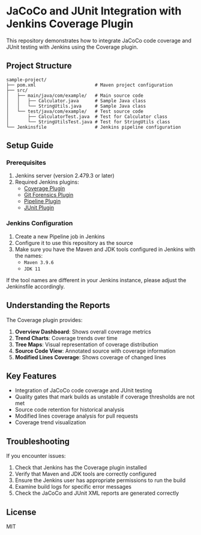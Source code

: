# JaCoCo and JUnit Integration with Jenkins Coverage Plugin

This repository demonstrates how to integrate JaCoCo code coverage and JUnit testing with Jenkins using the Coverage plugin.

## Project Structure

```
sample-project/
├── pom.xml                      # Maven project configuration
├── src/
│   ├── main/java/com/example/   # Main source code
│   │   ├── Calculator.java      # Sample Java class
│   │   └── StringUtils.java     # Sample Java class
│   └── test/java/com/example/   # Test source code
│       ├── CalculatorTest.java  # Test for Calculator class
│       └── StringUtilsTest.java # Test for StringUtils class
└── Jenkinsfile                  # Jenkins pipeline configuration
```

## Setup Guide

### Prerequisites

1. Jenkins server (version 2.479.3 or later)
2. Required Jenkins plugins:
   - [Coverage Plugin](https://plugins.jenkins.io/coverage/)
   - [Git Forensics Plugin](https://plugins.jenkins.io/git-forensics/)
   - [Pipeline Plugin](https://plugins.jenkins.io/workflow-aggregator/)
   - [JUnit Plugin](https://plugins.jenkins.io/junit/)

### Jenkins Configuration

1. Create a new Pipeline job in Jenkins
2. Configure it to use this repository as the source
3. Make sure you have the Maven and JDK tools configured in Jenkins with the names:
   - `Maven 3.9.6`
   - `JDK 11`

If the tool names are different in your Jenkins instance, please adjust the Jenkinsfile accordingly.

## Understanding the Reports

The Coverage plugin provides:

1. **Overview Dashboard**: Shows overall coverage metrics
2. **Trend Charts**: Coverage trends over time
3. **Tree Maps**: Visual representation of coverage distribution
4. **Source Code View**: Annotated source with coverage information
5. **Modified Lines Coverage**: Shows coverage of changed lines

## Key Features

- Integration of JaCoCo code coverage and JUnit testing
- Quality gates that mark builds as unstable if coverage thresholds are not met
- Source code retention for historical analysis
- Modified lines coverage analysis for pull requests
- Coverage trend visualization

## Troubleshooting

If you encounter issues:

1. Check that Jenkins has the Coverage plugin installed
2. Verify that Maven and JDK tools are correctly configured
3. Ensure the Jenkins user has appropriate permissions to run the build
4. Examine build logs for specific error messages
5. Check the JaCoCo and JUnit XML reports are generated correctly

## License

MIT